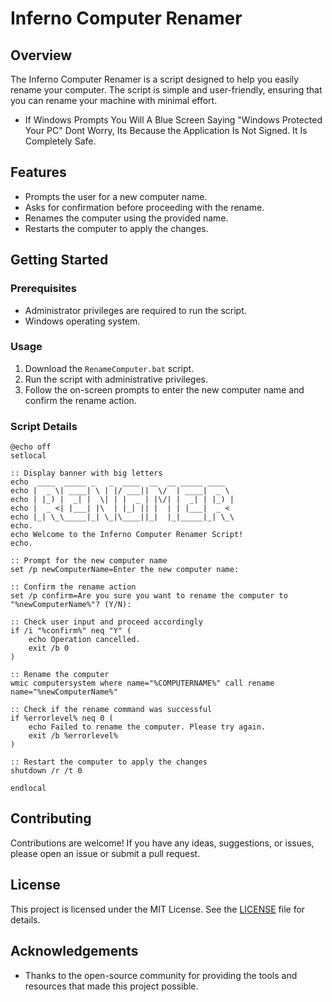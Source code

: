 # Inferno Computer Renamer

## Overview

The Inferno Computer Renamer is a script designed to help you easily rename your computer. The script is simple and user-friendly, ensuring that you can rename your machine with minimal effort.
- If Windows Prompts You Will A Blue Screen Saying "Windows Protected Your PC" Dont Worry, Its Because the Application Is Not Signed. It Is Completely Safe. 
## Features

- Prompts the user for a new computer name.
- Asks for confirmation before proceeding with the rename.
- Renames the computer using the provided name.
- Restarts the computer to apply the changes.

## Getting Started

### Prerequisites

- Administrator privileges are required to run the script.
- Windows operating system.

### Usage

1. Download the `RenameComputer.bat` script.
2. Run the script with administrative privileges.
3. Follow the on-screen prompts to enter the new computer name and confirm the rename action.

### Script Details

```batch
@echo off
setlocal

:: Display banner with big letters
echo  ____  _____ _   _  ____  __  __ _____ ____  
echo |  _ \| ____| \ | |/ ___||  \/  | ____|  _ \ 
echo | |_) |  _| |  \| | |  _ | |\/| |  _| | |_) |
echo |  _ <| |___| |\  | |_| || |  | | |___|  _ < 
echo |_| \_\_____|_| \_|\____||_|  |_|_____|_| \_\
echo.
echo Welcome to the Inferno Computer Renamer Script!
echo.

:: Prompt for the new computer name
set /p newComputerName=Enter the new computer name: 

:: Confirm the rename action
set /p confirm=Are you sure you want to rename the computer to "%newComputerName%"? (Y/N): 

:: Check user input and proceed accordingly
if /i "%confirm%" neq "Y" (
    echo Operation cancelled.
    exit /b 0
)

:: Rename the computer
wmic computersystem where name="%COMPUTERNAME%" call rename name="%newComputerName%"

:: Check if the rename command was successful
if %errorlevel% neq 0 (
    echo Failed to rename the computer. Please try again.
    exit /b %errorlevel%
)

:: Restart the computer to apply the changes
shutdown /r /t 0

endlocal
```

## Contributing

Contributions are welcome! If you have any ideas, suggestions, or issues, please open an issue or submit a pull request.

## License

This project is licensed under the MIT License. See the [LICENSE](LICENSE) file for details.

## Acknowledgements

- Thanks to the open-source community for providing the tools and resources that made this project possible.
